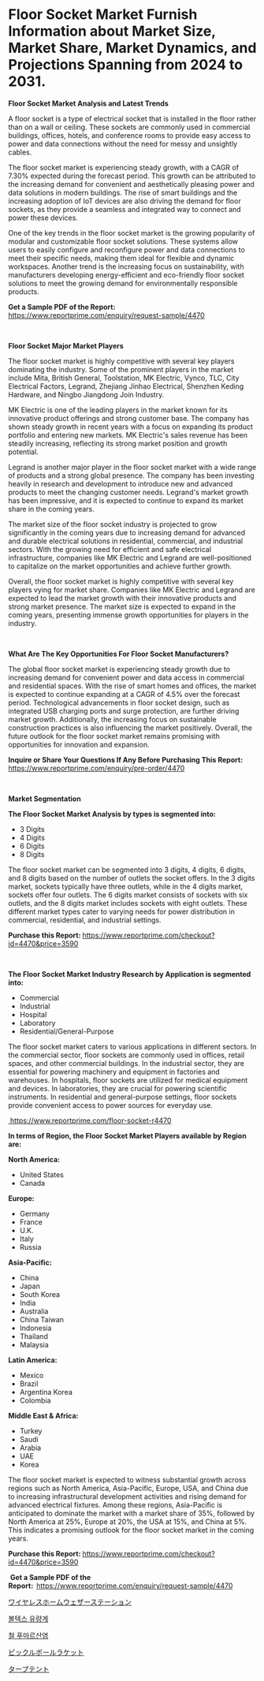 <p><h1>Floor Socket Market Furnish Information about Market Size, Market Share, Market Dynamics, and Projections Spanning from 2024 to 2031.</h1></p><p><strong>Floor Socket Market Analysis and Latest Trends</strong></p>
<p><p>A floor socket is a type of electrical socket that is installed in the floor rather than on a wall or ceiling. These sockets are commonly used in commercial buildings, offices, hotels, and conference rooms to provide easy access to power and data connections without the need for messy and unsightly cables.</p><p>The floor socket market is experiencing steady growth, with a CAGR of 7.30% expected during the forecast period. This growth can be attributed to the increasing demand for convenient and aesthetically pleasing power and data solutions in modern buildings. The rise of smart buildings and the increasing adoption of IoT devices are also driving the demand for floor sockets, as they provide a seamless and integrated way to connect and power these devices.</p><p>One of the key trends in the floor socket market is the growing popularity of modular and customizable floor socket solutions. These systems allow users to easily configure and reconfigure power and data connections to meet their specific needs, making them ideal for flexible and dynamic workspaces. Another trend is the increasing focus on sustainability, with manufacturers developing energy-efficient and eco-friendly floor socket solutions to meet the growing demand for environmentally responsible products.</p></p>
<p><strong>Get a Sample PDF of the Report:&nbsp;</strong> <a href="https://www.reportprime.com/enquiry/request-sample/4470">https://www.reportprime.com/enquiry/request-sample/4470</a></p>
<p>&nbsp;</p>
<p><strong>Floor Socket Major Market Players</strong></p>
<p><p>The floor socket market is highly competitive with several key players dominating the industry. Some of the prominent players in the market include Mita, British General, Toolstation, MK Electric, Vynco, TLC, City Electrical Factors, Legrand, Zhejiang Jinhao Electrical, Shenzhen Keding Hardware, and Ningbo Jiangdong Join Industry.</p><p>MK Electric is one of the leading players in the market known for its innovative product offerings and strong customer base. The company has shown steady growth in recent years with a focus on expanding its product portfolio and entering new markets. MK Electric's sales revenue has been steadily increasing, reflecting its strong market position and growth potential.</p><p>Legrand is another major player in the floor socket market with a wide range of products and a strong global presence. The company has been investing heavily in research and development to introduce new and advanced products to meet the changing customer needs. Legrand's market growth has been impressive, and it is expected to continue to expand its market share in the coming years.</p><p>The market size of the floor socket industry is projected to grow significantly in the coming years due to increasing demand for advanced and durable electrical solutions in residential, commercial, and industrial sectors. With the growing need for efficient and safe electrical infrastructure, companies like MK Electric and Legrand are well-positioned to capitalize on the market opportunities and achieve further growth.</p><p>Overall, the floor socket market is highly competitive with several key players vying for market share. Companies like MK Electric and Legrand are expected to lead the market growth with their innovative products and strong market presence. The market size is expected to expand in the coming years, presenting immense growth opportunities for players in the industry.</p></p>
<p>&nbsp;</p>
<p><strong>What Are The Key Opportunities For Floor Socket Manufacturers?</strong></p>
<p><p>The global floor socket market is experiencing steady growth due to increasing demand for convenient power and data access in commercial and residential spaces. With the rise of smart homes and offices, the market is expected to continue expanding at a CAGR of 4.5% over the forecast period. Technological advancements in floor socket design, such as integrated USB charging ports and surge protection, are further driving market growth. Additionally, the increasing focus on sustainable construction practices is also influencing the market positively. Overall, the future outlook for the floor socket market remains promising with opportunities for innovation and expansion.</p></p>
<p><strong>Inquire or Share Your Questions If Any Before Purchasing This Report:</strong> <a href="https://www.reportprime.com/enquiry/pre-order/4470">https://www.reportprime.com/enquiry/pre-order/4470</a></p>
<p>&nbsp;</p>
<p><strong>Market Segmentation</strong></p>
<p><strong>The Floor Socket Market Analysis by types is segmented into:</strong></p>
<p><ul><li>3 Digits</li><li>4 Digits</li><li>6 Digits</li><li>8 Digits</li></ul></p>
<p><p>The floor socket market can be segmented into 3 digits, 4 digits, 6 digits, and 8 digits based on the number of outlets the socket offers. In the 3 digits market, sockets typically have three outlets, while in the 4 digits market, sockets offer four outlets. The 6 digits market consists of sockets with six outlets, and the 8 digits market includes sockets with eight outlets. These different market types cater to varying needs for power distribution in commercial, residential, and industrial settings.</p></p>
<p><strong>Purchase this Report:&nbsp;</strong><a href="https://www.reportprime.com/checkout?id=4470&price=3590">https://www.reportprime.com/checkout?id=4470&price=3590</a></p>
<p>&nbsp;</p>
<p><strong>The Floor Socket Market Industry Research by Application is segmented into:</strong></p>
<p><ul><li>Commercial</li><li>Industrial</li><li>Hospital</li><li>Laboratory</li><li>Residential/General-Purpose</li></ul></p>
<p><p>The floor socket market caters to various applications in different sectors. In the commercial sector, floor sockets are commonly used in offices, retail spaces, and other commercial buildings. In the industrial sector, they are essential for powering machinery and equipment in factories and warehouses. In hospitals, floor sockets are utilized for medical equipment and devices. In laboratories, they are crucial for powering scientific instruments. In residential and general-purpose settings, floor sockets provide convenient access to power sources for everyday use.</p></p>
<p><a href="https://www.reportprime.com/floor-socket-r4470">&nbsp;https://www.reportprime.com/floor-socket-r4470</a></p>
<p><strong>In terms of Region, the Floor Socket Market Players available by Region are:</strong></p>
<p>
    <p> <strong> North America: </strong>
        <ul>
            <li>United States</li>
            <li>Canada</li>
        </ul>
        </p> 
    <p> <strong> Europe: </strong>
        <ul>
            <li>Germany</li>
            <li>France</li>
            <li>U.K.</li>
            <li>Italy</li>
            <li>Russia</li>
        </ul>
        </p> 
    <p> <strong> Asia-Pacific: </strong>
        <ul>
            <li>China</li>
            <li>Japan</li>
            <li>South Korea</li>
            <li>India</li>
            <li>Australia</li>
            <li>China Taiwan</li>
            <li>Indonesia</li>
            <li>Thailand</li>
            <li>Malaysia</li>
        </ul>
        </p> 
    <p> <strong> Latin America: </strong>
        <ul>
            <li>Mexico</li>
            <li>Brazil</li>
            <li>Argentina Korea</li>
            <li>Colombia</li>
        </ul>
        </p> 
    <p> <strong> Middle East & Africa: </strong>
        <ul>
            <li>Turkey</li>
            <li>Saudi</li>
            <li>Arabia</li>
            <li>UAE</li>
            <li>Korea</li>
        </ul>
    </p>
    </p>
<p><p>The floor socket market is expected to witness substantial growth across regions such as North America, Asia-Pacific, Europe, USA, and China due to increasing infrastructural development activities and rising demand for advanced electrical fixtures. Among these regions, Asia-Pacific is anticipated to dominate the market with a market share of 35%, followed by North America at 25%, Europe at 20%, the USA at 15%, and China at 5%. This indicates a promising outlook for the floor socket market in the coming years.</p></p>
<p><strong>Purchase this Report: </strong><a href="https://www.reportprime.com/checkout?id=4470&price=3590">https://www.reportprime.com/checkout?id=4470&price=3590</a></p>
<p>&nbsp;<strong>Get a Sample PDF of the Report:&nbsp;&nbsp;</strong><a href="https://www.reportprime.com/enquiry/request-sample/4470">https://www.reportprime.com/enquiry/request-sample/4470</a></p>
<p><strong></strong></p>
<p><p><a href="https://github.com/BrionnaBoyle/Market-Research-Report-List-1/blob/main/123129273615.md">ワイヤレスホームウェザーステーション</a></p><p><a href="https://medium.com/@daveblock56/%EB%B3%B4%ED%85%8D%EC%8A%A4-%EC%9C%A0%EB%9F%89%EA%B3%84-%EC%8B%9C%EC%9E%A5-%EA%B2%BD%EC%9F%81-%EB%B6%84%EC%84%9D-%EC%8B%9C%EC%9E%A5-%EB%8F%99%ED%96%A5-%EB%B0%8F-2031%EB%85%84%EA%B9%8C%EC%A7%80%EC%9D%98-%EC%98%88%EC%B8%A1-6273c58ca7e7">볼텍스 유량계</a></p><p><a href="https://medium.com/@wheelgg5674537/%ED%8E%98%EB%A1%9C%EC%9A%B0%EC%8A%A4-%ED%94%84%EB%A3%A8%EB%A7%88%EB%A0%88%EC%9D%B4%ED%8A%B8-%EC%8B%9C%EC%9E%A5-%EA%B7%9C%EB%AA%A8-%EB%B0%8F-%EC%8B%9C%EC%9E%A5-%EB%8F%99%ED%96%A5-%EC%99%84%EC%A0%84%ED%95%9C-%EC%82%B0%EC%97%85-%EA%B0%9C%EC%9A%94-2024%EB%85%84%EB%B6%80%ED%84%B0-2031%EB%85%84%EA%B9%8C%EC%A7%80-0d1f5a2d0ae9">철 푸마르산염</a></p><p><a href="https://medium.com/@abdielkilback/%E3%83%94%E3%82%AF%E3%83%AB%E3%83%9C%E3%83%BC%E3%83%AB%E3%83%A9%E3%82%B1%E3%83%83%E3%83%88%E3%81%AE%E5%B8%82%E5%A0%B4%E5%8B%95%E5%90%91%E3%81%A8%E5%B8%82%E5%A0%B4%E5%88%86%E6%9E%90%E3%81%AF-2024%E5%B9%B4%E3%81%8B%E3%82%892031%E5%B9%B4%E3%81%BE%E3%81%A7%E3%81%AE%E4%BA%88%E6%B8%AC%E3%81%A7%E3%81%99-12c776acc474">ピックルボールラケット</a></p><p><a href="https://medium.com/@addyserr7687/%E3%82%BF%E3%83%BC%E3%83%97%E3%83%86%E3%83%B3%E3%83%88%E5%B8%82%E5%A0%B4-%E7%A8%AE%E9%A1%9E-%E3%82%A2%E3%83%97%E3%83%AA%E3%82%B1%E3%83%BC%E3%82%B7%E3%83%A7%E3%83%B3-%E5%9C%B0%E7%90%86%E3%81%AB%E3%82%88%E3%82%8B%E5%8C%85%E6%8B%AC%E7%9A%84%E8%A9%95%E4%BE%A1-fef9d44be4ed">タープテント</a></p></p>